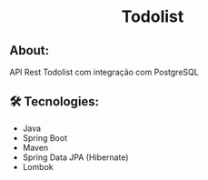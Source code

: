 <h1 align="center">Todolist</h1>

## About:
<p>API Rest Todolist com integração com PostgreSQL</p>

## 🛠 Tecnologies:
 <ul>
    <li>Java</li>
    <li>Spring Boot</li>
    <li>Maven</li>
    <li>Spring Data JPA (Hibernate)</li>
    <li>Lombok</li>
 </ul>
